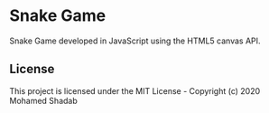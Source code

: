 # Snake Game

Snake Game developed in JavaScript using the HTML5 canvas API.

## License

This project is licensed under the MIT License - Copyright (c) 2020 Mohamed Shadab
